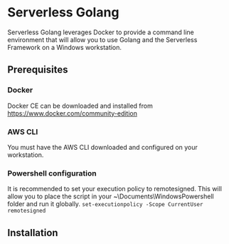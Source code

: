 # Serverless Golang

Serverless Golang leverages Docker to provide a command line environment that will allow you to use Golang and the Serverless Framework on a Windows workstation.

## Prerequisites

### Docker
Docker CE can be downloaded and installed from https://www.docker.com/community-edition

### AWS CLI
You must have the AWS CLI downloaded and configured on your workstation.

### Powershell configuration
It is recommended to set your execution policy to remotesigned. This will allow you to place the script in your ~\Documents\WindowsPowershell folder and run it globally.
```set-executionpolicy -Scope CurrentUser remotesigned```

## Installation


